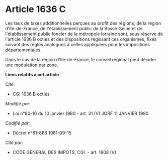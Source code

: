 # Article 1636 C

Les taux de taxes additionnelles perçues au profit des régions, de la région d'Ile-de-France, de l'établissement public de la
Basse-Seine et de l'établissement public foncier de la métropole lorraine sont, sous réserve de l'article 1636 B octies et
des dispositions régissant ces organismes, fixés suivant des règles analogues à celles appliquées pour les impositions
départementales.

Dans le cas de la région d'Ile-de-France, le conseil régional peut décider une modulation par zone.

**Liens relatifs à cet article**

_Cite_:

  - CGI 1636 B octies

_Modifié par_:

  - Loi n°80-10 du 10 janvier 1980 - art. 31 (V) JORF 11 JANVIER 1980

_Codifié par_:

  - Décret n°81-866 1981-09-15

_Cité par_:

  - CODE GENERAL DES IMPOTS, CGI. - art. 1608 (V)
